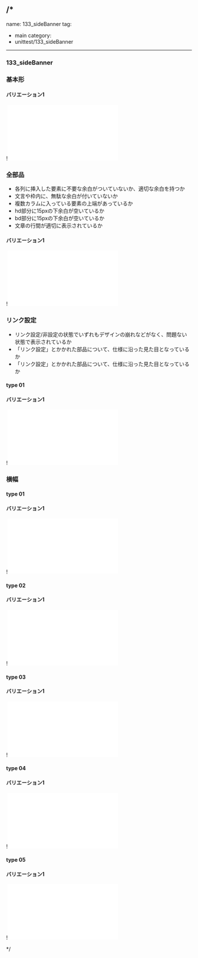 /*
---
name: 133_sideBanner
tag:
  - main
category:
  - unittest/133_sideBanner
---

### 133_sideBanner
### 基本形

#### バリエーション1

!![133_sideBanner_01basic_1.html](./html/133_sideBanner/133_sideBanner_01basic_1.html)

### 全部品
- 各列に挿入した要素に不要な余白がついていないか、適切な余白を持つか
- 文言や枠内に、無駄な余白が付いていないか
- 複数カラムに入っている要素の上端があっているか
- hd部分に15pxの下余白が空いているか
- bd部分に15pxの下余白が空いているか
- 文章の行間が適切に表示されているか

#### バリエーション1

!![133_sideBanner_02all_1.html](./html/133_sideBanner/133_sideBanner_02all_1.html)

### リンク設定
- リンク設定/非設定の状態でいずれもデザインの崩れなどがなく、問題ない状態で表示されているか
- 「リンク設定」とかかれた部品について、仕様に沿った見た目となっているか
- 「リンク設定」とかかれた部品について、仕様に沿った見た目となっているか

#### type 01
#### バリエーション1

!![133_sideBanner_f11_01_1.html](./html/133_sideBanner/133_sideBanner_f11_01_1.html)

### 横幅

#### type 01
#### バリエーション1

!![133_sideBanner_f13_01_1.html](./html/133_sideBanner/133_sideBanner_f13_01_1.html)

#### type 02
#### バリエーション1

!![133_sideBanner_f13_02_1.html](./html/133_sideBanner/133_sideBanner_f13_02_1.html)

#### type 03
#### バリエーション1

!![133_sideBanner_f13_03_1.html](./html/133_sideBanner/133_sideBanner_f13_03_1.html)

#### type 04
#### バリエーション1

!![133_sideBanner_f13_04_1.html](./html/133_sideBanner/133_sideBanner_f13_04_1.html)

#### type 05
#### バリエーション1

!![133_sideBanner_f13_05_1.html](./html/133_sideBanner/133_sideBanner_f13_05_1.html)

*/
